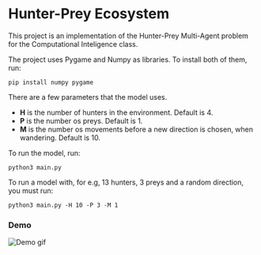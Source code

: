 # Hunter-Prey Ecosystem

This project is an implementation of the Hunter-Prey Multi-Agent problem for the Computational Inteligence class.

The project uses Pygame and Numpy as libraries. To install both of them, run:

```pip install numpy pygame```

There are a few parameters that the model uses. 

- **H** is the number of hunters in the environment. Default is 4. 
- **P** is the number os preys. Default is 1. 
- **M** is the number os movements before a new direction is chosen, when wandering. Default is 10.

To run the model, run:

```python3 main.py```

To run a model with, for e.g, 13 hunters, 3 preys and a random direction, you must run:

```python3 main.py -H 10 -P 3 -M 1```

### Demo

![Demo gif](assets/demo.gif)